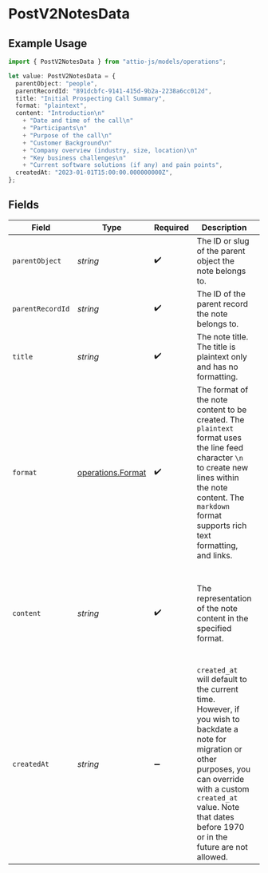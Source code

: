 # PostV2NotesData

## Example Usage

```typescript
import { PostV2NotesData } from "attio-js/models/operations";

let value: PostV2NotesData = {
  parentObject: "people",
  parentRecordId: "891dcbfc-9141-415d-9b2a-2238a6cc012d",
  title: "Initial Prospecting Call Summary",
  format: "plaintext",
  content: "Introduction\n"
    + "Date and time of the call\n"
    + "Participants\n"
    + "Purpose of the call\n"
    + "Customer Background\n"
    + "Company overview (industry, size, location)\n"
    + "Key business challenges\n"
    + "Current software solutions (if any) and pain points",
  createdAt: "2023-01-01T15:00:00.000000000Z",
};
```

## Fields

| Field                                                                                                                                                                                                                                    | Type                                                                                                                                                                                                                                     | Required                                                                                                                                                                                                                                 | Description                                                                                                                                                                                                                              | Example                                                                                                                                                                                                                                  |
| ---------------------------------------------------------------------------------------------------------------------------------------------------------------------------------------------------------------------------------------- | ---------------------------------------------------------------------------------------------------------------------------------------------------------------------------------------------------------------------------------------- | ---------------------------------------------------------------------------------------------------------------------------------------------------------------------------------------------------------------------------------------- | ---------------------------------------------------------------------------------------------------------------------------------------------------------------------------------------------------------------------------------------- | ---------------------------------------------------------------------------------------------------------------------------------------------------------------------------------------------------------------------------------------- |
| `parentObject`                                                                                                                                                                                                                           | *string*                                                                                                                                                                                                                                 | :heavy_check_mark:                                                                                                                                                                                                                       | The ID or slug of the parent object the note belongs to.                                                                                                                                                                                 | people                                                                                                                                                                                                                                   |
| `parentRecordId`                                                                                                                                                                                                                         | *string*                                                                                                                                                                                                                                 | :heavy_check_mark:                                                                                                                                                                                                                       | The ID of the parent record the note belongs to.                                                                                                                                                                                         | 891dcbfc-9141-415d-9b2a-2238a6cc012d                                                                                                                                                                                                     |
| `title`                                                                                                                                                                                                                                  | *string*                                                                                                                                                                                                                                 | :heavy_check_mark:                                                                                                                                                                                                                       | The note title. The title is plaintext only and has no formatting.                                                                                                                                                                       | Initial Prospecting Call Summary                                                                                                                                                                                                         |
| `format`                                                                                                                                                                                                                                 | [operations.Format](../../models/operations/format.md)                                                                                                                                                                                   | :heavy_check_mark:                                                                                                                                                                                                                       | The format of the note content to be created. The `plaintext` format uses the line feed character `\n` to create new lines within the note content. The `markdown` format supports rich text formatting, and links.                      |                                                                                                                                                                                                                                          |
| `content`                                                                                                                                                                                                                                | *string*                                                                                                                                                                                                                                 | :heavy_check_mark:                                                                                                                                                                                                                       | The representation of the note content in the specified format.                                                                                                                                                                          | Introduction<br/>Date and time of the call<br/>Participants<br/>Purpose of the call<br/>Customer Background<br/>Company overview (industry, size, location)<br/>Key business challenges<br/>Current software solutions (if any) and pain points |
| `createdAt`                                                                                                                                                                                                                              | *string*                                                                                                                                                                                                                                 | :heavy_minus_sign:                                                                                                                                                                                                                       | `created_at` will default to the current time. However, if you wish to backdate a note for migration or other purposes, you can override with a custom `created_at` value. Note that dates before 1970 or in the future are not allowed. | 2023-01-01T15:00:00.000000000Z                                                                                                                                                                                                           |